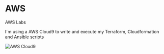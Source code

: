 # AWS
AWS Labs

I´m using a AWS Cloud9 to write and execute my Terraform, Cloudformation and Ansible scripts

![AWS Cloud9](https://github.com/ericsakamoto/AWS/images/skmt-cloud9.png)
